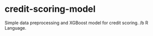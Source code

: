 # credit-scoring-model
Simple data preprocessing and XGBoost model for credit scoring. /b
R Language.
